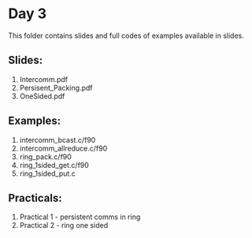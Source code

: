 # Day 3

This folder contains slides and full codes of examples available in slides.

Slides:
-------
1. Intercomm.pdf		
2. Persisent_Packing.pdf
3. OneSided.pdf

Examples: 
--------- 
1. intercomm_bcast.c/f90
2. intercomm_allreduce.c/f90
3. ring_pack.c/f90
4. ring_1sided_get.c/f90
5. ring_1sided_put.c


Practicals:
-----------
1. Practical 1 - persistent comms in ring
2. Practical 2 - ring one sided

